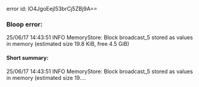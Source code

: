 error id: lO4JgoEejl53brCj5ZBj9A==
### Bloop error:

25/06/17 14:43:51 INFO MemoryStore: Block broadcast_5 stored as values in memory (estimated size 19.8 KiB, free 4.5 GiB)
#### Short summary: 

25/06/17 14:43:51 INFO MemoryStore: Block broadcast_5 stored as values in memory (estimated size 19....